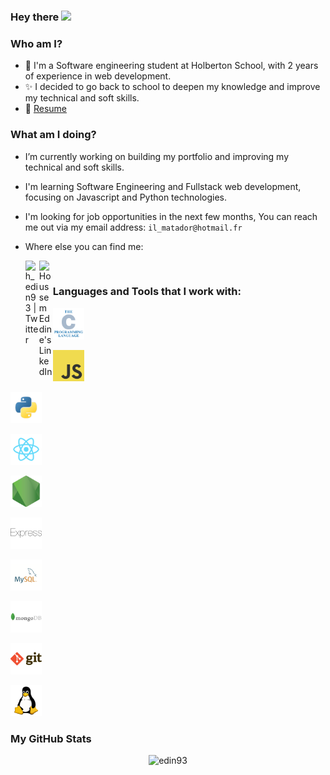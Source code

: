 ### Hey there <img src="https://media.giphy.com/media/hvRJCLFzcasrR4ia7z/giphy.gif" width="25px">

### Who am I?

- 💬 I'm a Software engineering student at Holberton School, with 2 years of experience in web development.
- ✨ I decided to go back to school to deepen my knowledge and improve my technical and soft skills.
- 📝 [Resume](https://github.com/Edin93/Edin93/blob/master/files/resume.pdf)

### What am I doing?

- I’m currently working on building my portfolio and improving my technical and soft skills.
- I'm learning Software Engineering and Fullstack web development, focusing on Javascript and Python technologies.
- I'm looking for job opportunities in the next few months, You can reach me out via my email address: `il_matador@hotmail.fr`
- Where else you can find me:

	<a href="https://twitter.com/h_edin93">
		<img align="left" alt="h_edin93 | Twitter" width="22px" src="https://raw.githubusercontent.com/peterthehan/peterthehan/master/assets/twitter.svg" />
	</a>
	<a href="https://www.linkedin.com/in/houssem-eddine-ben-khalifa-b0a2a412b/">
		<img align="left" alt="Houssem Eddine's LinkedIn" width="22px" src="https://raw.githubusercontent.com/peterthehan/peterthehan/master/assets/linkedin.svg" />
	</a>

<br />

### Languages and Tools that I work with:

<code><img height="50" src="https://raw.githubusercontent.com/github/explore/80688e429a7d4ef2fca1e82350fe8e3517d3494d/topics/c/c.png"></code>

<code><img height="50" src="https://raw.githubusercontent.com/github/explore/80688e429a7d4ef2fca1e82350fe8e3517d3494d/topics/javascript/javascript.png"></code>

<code><img height="50" src="https://raw.githubusercontent.com/github/explore/80688e429a7d4ef2fca1e82350fe8e3517d3494d/topics/python/python.png"></code>

<code><img height="50" src="https://raw.githubusercontent.com/github/explore/80688e429a7d4ef2fca1e82350fe8e3517d3494d/topics/react/react.png"></code>

<code><img height="50" src="https://raw.githubusercontent.com/github/explore/80688e429a7d4ef2fca1e82350fe8e3517d3494d/topics/nodejs/nodejs.png"></code>

<code><img height="50" src="https://raw.githubusercontent.com/github/explore/80688e429a7d4ef2fca1e82350fe8e3517d3494d/topics/express/express.png"></code>

<code><img height="50" src="https://raw.githubusercontent.com/github/explore/80688e429a7d4ef2fca1e82350fe8e3517d3494d/topics/mysql/mysql.png"></code>

<code><img height="50" src="https://raw.githubusercontent.com/github/explore/80688e429a7d4ef2fca1e82350fe8e3517d3494d/topics/mongodb/mongodb.png"></code>

<code><img height="50" src="https://raw.githubusercontent.com/github/explore/80688e429a7d4ef2fca1e82350fe8e3517d3494d/topics/git/git.png"></code>

<code><img height="50" src="https://raw.githubusercontent.com/github/explore/80688e429a7d4ef2fca1e82350fe8e3517d3494d/topics/linux/linux.png"></code>

### My GitHub Stats

<p align="center"> <img src="https://github-readme-stats.vercel.app/api?username=edin93&show_icons=true&theme=gotham" alt="edin93" />

